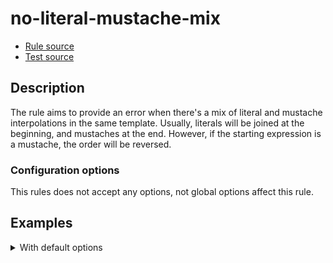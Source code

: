 # no-literal-mustache-mix

- [Rule source](../src/rules/no-literal-mustache-mix/rule.ts)
- [Test source](../src/rules/no-literal-mustache-mix/rule.test.ts)

## Description

The rule aims to provide an error when there's a mix of literal and mustache
interpolations in the same template. Usually, literals will be joined at the
beginning, and mustaches at the end. However, if the starting expression is a
mustache, the order will be reversed.

### Configuration options

This rules does not accept any options, not global options affect this rule.

## Examples

<details>
<summary>With default options</summary>

```javascript
// eslint.config.js
export default [
  /// ...
  {
    files: ["*.svelte"],
    parser: "svelte-eslint-parser",
    plugins: ["svelte-tailwindcss"],
    rules: {
      "svelte-tailwindcss/no-literal-mustache-mix": "error",
    },
    // ...
  },
];
```

```svelte
<!-- ❌ Literal and mustache interpolations -->
<div class="bg-blue-500 {twMerge("px-8")} py-4"></div>
<!-- ✅ Literal interpolation -->
<div class="bg-blue-500 py-4 {twMerge("px-8")}"></div>
```

</details>
